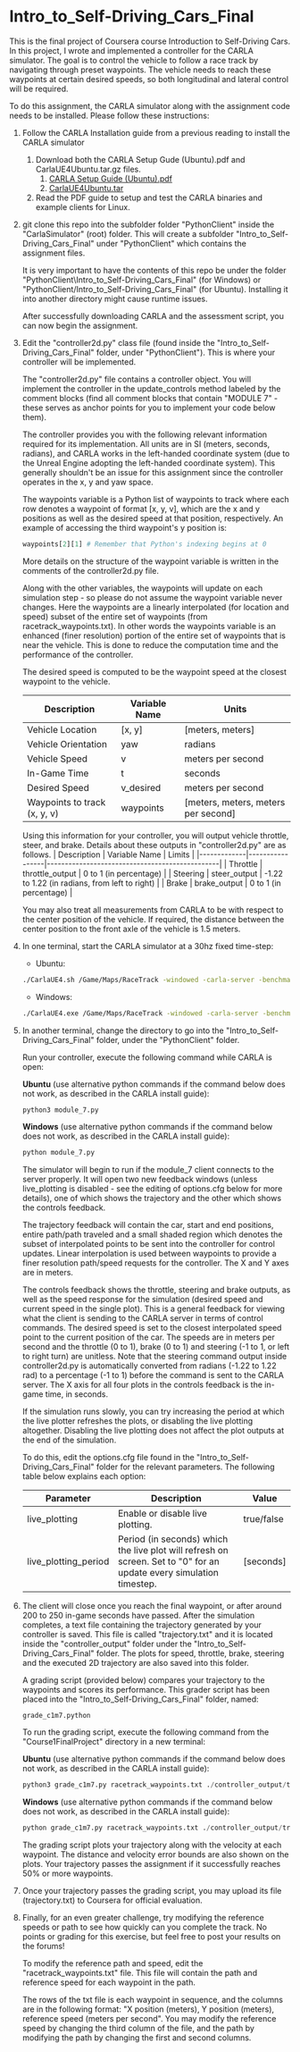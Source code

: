 # Intro_to_Self-Driving_Cars_Final
This is the final project of Coursera course Introduction to Self-Driving Cars. In this project, I wrote and implemented a controller for the CARLA simulator. The goal is to control the vehicle to follow a race track by navigating through preset waypoints. The vehicle needs to reach these waypoints at certain desired speeds, so both longitudinal and lateral control will be required.

To do this assignment, the CARLA simulator along with the assignment code needs to be installed. Please follow these instructions:

1) Follow the CARLA Installation guide from a previous reading to install the CARLA simulator 
   1) Download both the CARLA Setup Gude (Ubuntu).pdf and CarlaUE4Ubuntu.tar.gz files. 
      1) [CARLA Setup Guide (Ubuntu).pdf](https://d18ky98rnyall9.cloudfront.net/IFfK-Ce8Eem3Cw5hhdQCGg_210f0c4027bc11e9ae95c9d2c8ddb796_CARLA-Setup-Guide-_Ubuntu_.pdf?Expires=1637280000&Signature=OCDy4GfNxSfXs3vIzX2rOFQmIwDIuSU3yHmvseAP8Aa1tsCJZWyihMVUS4LeIaKt~ROJyNWd-ncz9~yKwm1fzW1JuG34RuRwYFDrGoxWcr~QP7LOwgEvEZnvP9eTQffQt6lMI55l2ST61WpJtFPjSOAgpLu8mwiMni~Ws1KYZC8_&Key-Pair-Id=APKAJLTNE6QMUY6HBC5A)
      2) [CarlaUE4Ubuntu.tar](https://d18ky98rnyall9.cloudfront.net/3dXfty7_EemFOA6Hm29iNA_de05a1c02eff11e9821ed19f5bd73b7b_CarlaUE4Ubuntu.tar.gz?Expires=1637280000&Signature=JxdVNtrvAhKTsThTSWzMb31XK4HgSN1A8XNpDsa~poLr2YqiJBPjL4XCZFQXD-G-IVOwPe20bFvCM6mOz4NXa7UFPw2XGKZ5Nnya5kF1VdEDa8qEP26YoPyeL3QwPL0BDcciZC6db3Bgd~YYMbPAlPMn4Zbs6VJJXY0zQPFHUNk_&Key-Pair-Id=APKAJLTNE6QMUY6HBC5A)
   2) Read the PDF guide to setup and test the CARLA binaries and example clients for Linux.

2) git clone this repo into the  subfolder folder "PythonClient" inside the "CarlaSimulator" (root) folder. This will create a subfolder "Intro_to_Self-Driving_Cars_Final" under "PythonClient" which contains the assignment files.

    It is very important to have the contents of this repo be under the folder "PythonClient\Intro_to_Self-Driving_Cars_Final" (for Windows) or "PythonClient/Intro_to_Self-Driving_Cars_Final" (for Ubuntu). Installing it into another directory might cause runtime issues.

    After successfully downloading CARLA and the assessment script, you can now begin the assignment.

3) Edit the "controller2d.py" class file (found inside the "Intro_to_Self-Driving_Cars_Final" folder, under "PythonClient"). This is where your controller will be implemented.

    The "controller2d.py" file contains a controller object. You will implement the controller in the update_controls method labeled by the comment blocks (find all comment blocks that contain "MODULE 7" - these serves as anchor points for you to implement your code below them).

    The controller provides you with the following relevant information required for its implementation. All units are in SI (meters, seconds, radians), and CARLA works in the left-handed coordinate system (due to the Unreal Engine adopting the left-handed coordinate system). This generally shouldn't be an issue for this assignment since the controller operates in the x, y and yaw space.

    The waypoints variable is a Python list of waypoints to track where each row denotes a waypoint of format [x, y, v], which are the x and y positions as well as the desired speed at that position, respectively. An example of accessing the third waypoint's y position is: 

    ```python
    waypoints[2][1] # Remember that Python's indexing begins at 0

    ```
    More details on the structure of the waypoint variable is written in the comments of the controller2d.py file.

    Along with the other variables, the waypoints will update on each simulation step - so please do not assume the waypoint variable never changes. Here the waypoints are a linearly interpolated (for location and speed) subset of the entire set of waypoints (from racetrack_waypoints.txt). In other words the waypoints variable is an enhanced (finer resolution) portion of the entire set of waypoints that is near the vehicle. This is done to reduce the computation time and the performance of the controller.

    The desired speed is computed to be the waypoint speed at the closest waypoint to the vehicle.

    | Description                  | Variable Name | Units                               |
    |------------------------------|---------------|-------------------------------------|
    | Vehicle Location             | [x, y]        | [meters, meters]                    |
    | Vehicle Orientation          | yaw           | radians                             |
    | Vehicle Speed                | v             | meters per second                   |
    | In-Game Time                 | t             | seconds                             |
    | Desired Speed                | v_desired     | meters per second                   |
    | Waypoints to track (x, y, v) | waypoints     | [meters, meters, meters per second] |

    Using this information for your controller, you will output vehicle throttle, steer, and brake. Details about these outputs in "controller2d.py" are as follows.
    | Description | Variable Name   | Limits                                         |
    |-------------|-----------------|------------------------------------------------|
    | Throttle    | throttle_output | 0 to 1 (in percentage)                         |
    | Steering    | steer_output    | -1.22 to 1.22 (in radians, from left to right) |
    | Brake       | brake_output    | 0 to 1 (in percentage)                         |


    You may also treat all measurements from CARLA to be with respect to the center position of the vehicle. If required, the distance between the center position to the front axle of the vehicle is 1.5 meters.

4) In one terminal, start the CARLA simulator at a 30hz fixed time-step:
   * Ubuntu:
    ```bash
    ./CarlaUE4.sh /Game/Maps/RaceTrack -windowed -carla-server -benchmark -fps=30
    ```
   * Windows:
    ```bash
    ./CarlaUE4.exe /Game/Maps/RaceTrack -windowed -carla-server -benchmark -fps=30
    ```
5) In another terminal, change the directory to go into the "Intro_to_Self-Driving_Cars_Final" folder, under the "PythonClient" folder.

    Run your controller, execute the following command while CARLA is open:

    **Ubuntu**  (use alternative python commands if the command below does not work, as described in the CARLA install guide):
    ```python
    python3 module_7.py
    ```
    **Windows** (use alternative python commands if the command below does not work, as described in the CARLA install guide):
    ```python 
    python module_7.py
    ```
    The simulator will begin to run if the module_7 client connects to the server properly. It will open two new feedback windows (unless live_plotting is disabled - see the editing of options.cfg below for more details), one of which shows the trajectory and the other which shows the controls feedback. 

    The trajectory feedback will contain the car, start and end positions, entire path/path traveled and a small shaded region which denotes the subset of interpolated points to be sent into the controller for control updates. Linear interpolation is used between waypoints to provide a finer resolution path/speed requests for the controller. The X and Y axes are in meters.

    The controls feedback shows the throttle, steering and brake outputs, as well as the speed response for the simulation (desired speed and current speed in the single plot). This is a general feedback for viewing what the client is sending to the CARLA server in terms of control commands. The desired speed is set to the closest interpolated speed point to the current position of the car. The speeds are in meters per second and the throttle (0 to 1), brake (0 to 1) and steering (-1 to 1, or left to right turn) are unitless. Note that the steering command output inside controller2d.py is automatically converted from radians (-1.22 to 1.22 rad) to a percentage (-1 to 1) before the command is sent to the CARLA server. The X axis for all four plots in the controls feedback is the in-game time, in seconds.

    If the simulation runs slowly, you can try increasing the period at which the live plotter refreshes the plots, or disabling the live plotting altogether. Disabling the live plotting does not affect the plot outputs at the end of the simulation. 

    To do this, edit the options.cfg file found in the "Intro_to_Self-Driving_Cars_Final" folder for the relevant parameters. The following table below explains each option:

    | Parameter            | Description                                                                                                          | Value       |
    |----------------------|----------------------------------------------------------------------------------------------------------------------|-------------|
    | live_plotting        | Enable or disable live plotting.                                                                                     | true/false  |
    | live_plotting_period | Period (in seconds) which the live plot will refresh on screen. Set to "0" for an update every simulation timestep.  | [seconds]   |    

6) The client will close once you reach the final waypoint, or after around 200 to 250 in-game seconds have passed. After the simulation completes, a text file containing the trajectory generated by your controller is saved. This file is called "trajectory.txt" and it is located inside the "controller_output" folder under the "Intro_to_Self-Driving_Cars_Final" folder. The plots for speed, throttle, brake, steering and the executed 2D trajectory are also saved into this folder.

    A grading script (provided below) compares your trajectory to the waypoints and scores its performance. This grader script has been placed into the "Intro_to_Self-Driving_Cars_Final" folder, named:
    ```
    grade_c1m7.python
    ```
    To run the grading script, execute the following command from the "Course1FinalProject" directory in a new terminal:

    **Ubuntu** (use alternative python commands if the command below does not work, as described in the CARLA install guide):
    ```python
    python3 grade_c1m7.py racetrack_waypoints.txt ./controller_output/trajectory.txt
    ```
    **Windows** (use alternative python commands if the command below does not work, as described in the CARLA install guide):
    ```python
    python grade_c1m7.py racetrack_waypoints.txt ./controller_output/trajectory.txt
    ```

    The grading script plots your trajectory along with the velocity at each waypoint. The distance and velocity error bounds are also shown on the plots. Your trajectory passes the assignment if it successfully reaches 50% or more waypoints.

7) Once your trajectory passes the grading script, you may upload its file (trajectory.txt) to Coursera for official evaluation.

8) Finally, for an even greater challenge, try modifying the reference speeds or path to see how quickly can you complete the track. No points or grading for this exercise, but feel free to post your results on the forums!

    To modify the reference path and speed, edit the "racetrack_waypoints.txt" file. This file will contain the path and reference speed for each waypoint in the path.

    The rows of the txt file is each waypoint in sequence, and the columns are in the following format: "X position (meters), Y position (meters), reference speed (meters per second". You may modify the reference speed by changing the third column of the file, and the path by modifying the path by changing the first and second columns.

